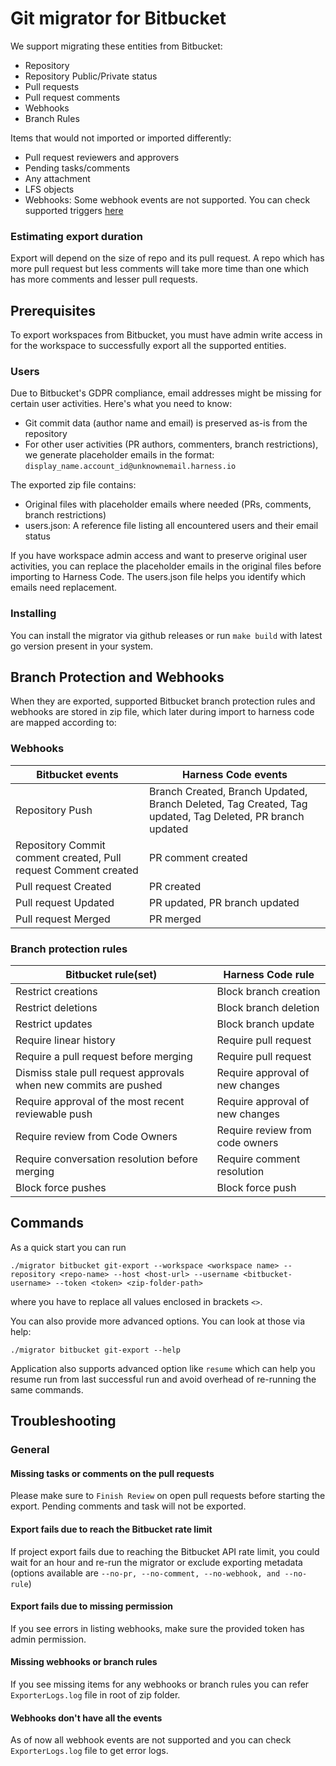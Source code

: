 # Git migrator for Bitbucket
We support migrating these entities from Bitbucket:
- Repository
- Repository Public/Private status
- Pull requests
- Pull request comments
- Webhooks
- Branch Rules

Items that would not imported or imported differently:
- Pull request reviewers and approvers
- Pending tasks/comments
- Any attachment
- LFS objects
- Webhooks: Some webhook events are not supported. You can check supported triggers [here](https://apidocs.harness.io/tag/webhook#operation/createWebhook)

### Estimating export duration
Export will depend on the size of repo and its pull request. A repo which has more pull request but less comments will take more time than one which has more comments and lesser pull requests.

## Prerequisites
To export workspaces from Bitbucket, you must have admin write access in for the workspace to successfully export all the supported entities. 

### Users
Due to Bitbucket's GDPR compliance, email addresses might be missing for certain user activities. Here's what you need to know:

- Git commit data (author name and email) is preserved as-is from the repository
- For other user activities (PR authors, commenters, branch restrictions), we generate placeholder emails in the format:
  `display_name.account_id@unknownemail.harness.io`

The exported zip file contains:
- Original files with placeholder emails where needed (PRs, comments, branch restrictions)
- users.json: A reference file listing all encountered users and their email status

If you have workspace admin access and want to preserve original user activities, you can replace the placeholder emails in the original files before importing to Harness Code. The users.json file helps you identify which emails need replacement.

### Installing
You can install the migrator via github releases or run `make build` with latest go version present in your system.

## Branch Protection and Webhooks
When they are exported, supported Bitbucket branch protection rules and webhooks are stored in zip file, which later during import to harness code are mapped according to:

### Webhooks
| Bitbucket events | Harness Code events
|---|---|
| Repository Push |	Branch Created, Branch Updated, Branch Deleted, Tag Created, Tag updated, Tag Deleted, PR branch updated |
| Repository Commit comment created, Pull request Comment created |  PR comment created |
| Pull request Created | PR created |
| Pull request Updated | PR updated, PR branch updated|
| Pull request Merged | PR merged|

### Branch protection rules 
| Bitbucket rule(set) | Harness Code rule
|---|---|
| Restrict creations | Block branch creation |
| Restrict deletions | Block branch deletion |
| Restrict updates   | Block branch update | 
| Require linear history |  Require pull request |
| Require a pull request before merging |  Require pull request |
| Dismiss stale pull request approvals when new commits are pushed |  Require approval of new changes |
| Require approval of the most recent reviewable push | Require approval of new changes |
| Require review from Code Owners | Require review from code owners |
| Require conversation resolution before merging | Require comment resolution |
| Block force pushes | Block force push |

## Commands 
As a quick start you can run 
```
./migrator bitbucket git-export --workspace <workspace name> --repository <repo-name> --host <host-url> --username <bitbucket-username> --token <token> <zip-folder-path> 
```
where you have to replace all values enclosed in brackets `<>`.

You can also provide more advanced options. You can look at those via help: 
```
./migrator bitbucket git-export --help
```

Application also supports advanced option like `resume` which can help you resume run from last successful run and avoid overhead of re-running the same commands.

## Troubleshooting
### General
#### Missing tasks or comments on the pull requests
Please make sure to `Finish Review` on open pull requests before starting the export. Pending comments and task will not be exported.

#### Export fails due to reach the Bitbucket rate limit
If project export fails due to reaching the Bitbucket API rate limit, you could wait for an hour and re-run the migrator or exclude exporting metadata (options available are `--no-pr, --no-comment, --no-webhook, and --no-rule`)

#### Export fails due to missing permission
If you see errors in listing webhooks, make sure the provided token has admin permission.

#### Missing webhooks or branch rules
If you see missing items for any webhooks or branch rules you can refer `ExporterLogs.log` file in root of zip folder.

#### Webhooks don't have all the events
As of now all webhook events are not supported and you can check `ExporterLogs.log` file to get error logs. 